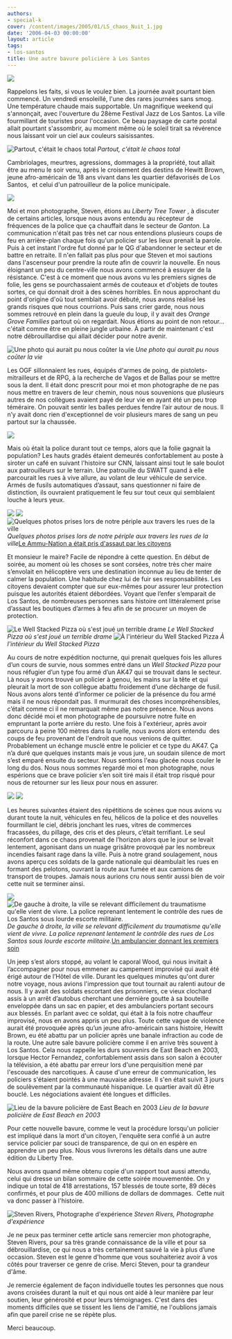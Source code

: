 ```yaml
---
authors:
- special-k
cover: /content/images/2005/01/LS_chaos_Nuit_1.jpg
date: '2006-04-03 00:00:00'
layout: article
tags:
- los-santos
title: Une autre bavure policière à Los Santos
---
```



![](/content/images/2005/01/Los_Santos_Sunset_Downtown.jpg)

Rappelons les faits, si vous le voulez bien. La journée avait pourtant bien commencé. Un vendredi ensoleillé, l'une des rares journées sans smog. Une température chaude mais supportable. Un magnifique weekend qui s'annonçait, avec l'ouverture du 28ème Festival Jazz de Los Santos. La ville fourmillant de touristes pour l'occasion. Ce beau paysage de carte postal allait pourtant s'assombrir, au moment même où le soleil tirait sa révérence nous laissant voir un ciel aux couleurs saisissantes.

![Partout, c'était le chaos total](/content/images/2005/01/LS_chaos_Nuit_2.jpg)
_Partout, c'était le chaos total_

Cambriolages, meurtres, agressions, dommages à la propriété, tout allait être au menu le soir venu, après le croisement des destins de Hewitt Brown, jeune afro-américain de 18 ans vivant dans les quartier défavorisés de Los Santos,&nbsp; et celui d'un patrouilleur de la police municipale.

![](/content/images/2005/01/LS_chaos_Nuit_1.jpg)

Moi et mon photographe, Steven, étions au _Liberty Tree Tower_ , à discuter de certains articles, lorsque nous avons entendu au récepteur de fréquences de la police que ça chauffait dans le secteur de _Ganton_. La communication n'était pas très net car nous entendions plusieurs coups de feu en arrière-plan chaque fois qu'un policier sur les lieux prenait la parole. Puis à cet instant l'ordre fut donné par le QG d'abandonner le secteur et de battre en retraite. Il n'en fallait pas plus pour que Steven et moi sautions dans l'ascenseur pour prendre la route afin de couvrir la nouvelle. En nous éloignant un peu du centre-ville nous avons commencé à essuyer de la résistance. C'est à ce moment que nous avons vu les premiers signes de folie, les gens se pourchassaient armés de couteaux et d'objets de toutes sortes, ce qui donnait droit à des scènes horribles. En nous approchant du point d'origine d'où tout semblait avoir débuté, nous avons réalisé les grands risques que nous courrions. Puis sans crier garde, nous nous sommes retrouvé en plein dans la gueule du loup, il y avait des _Orange Grove Families_ partout où on regardait. Nous étions au point de non retour... c'était comme être en pleine jungle urbaine. À partir de maintenant c'est notre débrouillardise qui allait décider pour notre avenir.

![Une photo qui aurait pu nous coûter la vie](/content/images/2005/01/LS_OGF_feu.jpg)
_Une photo qui aurait pu nous coûter la vie_

Les OGF sillonnaient les rues, équipés d'armes de poing, de pistolets-mitrailleurs et de RPG, à la recherche de Vagos et de Ballas pour se mettre sous la dent. Il était donc prescrit pour moi et mon photographe de ne pas nous mettre en travers de leur chemin, nous nous souvenions que plusieurs autres de nos collègues avaient payé de leur vie en ayant été un peu trop téméraire. On pouvait sentir les balles perdues fendre l’air autour de nous. Il n’y avait donc rien d'exceptionnel de voir plusieurs mares de sang un peu partout sur la chaussée.

![](/content/images/2005/01/LSPD_Swatt.jpg)

Mais où était la police durant tout ce temps, alors que la folie gagnait la population? Les hauts gradés étaient demeurés confortablement au poste à siroter un café en suivant l'histoire sur CNN, laissant ainsi tout le sale boulot aux patrouilleurs sur le terrain. Une patrouille du SWATT quand à elle parcourait les rues à vive allure, au volant de leur véhicule de service. Armés de fusils automatiques d’assaut, sans questionner ni faire de distinction, ils ouvraient pratiquement le feu sur tout ceux qui semblaient louche à leurs yeux.

![](/content/images/2005/01/Super_GT_en_morceau.jpg)
![](/content/images/2005/01/Auto_en_feu.jpg)
![Quelques photos prises lors de notre périple aux travers les rues de la ville](/content/images/2005/01/Bagarre_sur_autoroute.jpg)
_Quelques photos prises lors de notre périple aux travers les rues de la ville_[Le Ammu-Nation a était pris d'assaut par les citoyens](/content/images/2005/01/LS_Ammu-Nation.jpg)

Et monsieur le maire? Facile de répondre à cette question. En début de soirée, au moment où les choses se sont corsées, notre très cher maire s’envolait en hélicoptère vers une destination inconnue au lieu de tenter de calmer la population. Une habitude chez lui de fuir ses responsabilités. Les citoyens devaient compter que sur eux-mêmes pour assurer leur protection puisque les autorités étaient débordées. Voyant que l’enfer s’emparait de Los Santos, de nombreuses personnes sans histoire ont littéralement prise d’assaut les boutiques d’armes à feu afin de se procurer un moyen de protection.

![Le Well Stacked Pizza où s'est joué un terrible drame](/content/images/2005/01/LSPD_copmurder_1.jpg)
_Le Well Stacked Pizza où s'est joué un terrible drame_[](/content/images/2005/01/LSPD_copmurder_2.jpg)
![À l'intérieur du Well Stacked Pizza](/content/images/2005/01/LSPD_copmurder_3.jpg)
_À l'intérieur du Well Stacked Pizza_

Au cours de notre expédition nocturne, qui prenait quelques fois les allures d’un cours de survie, nous sommes entré dans un _Well Stacked Pizza_ pour nous réfugier d’un type fou armé d’un AK47 qui se trouvait dans le secteur.&nbsp; Là nous y avons trouvé un policier à genou, les mains sur la tête et qui pleurait la mort de son collègue abattu froidement d’une décharge de fusil. Nous avons alors tenté d’informer ce policier de la présence du fou armé mais il ne nous répondait pas. Il murmurait des choses incompréhensibles, c’était comme ci il ne remarquait même pas notre présence. Nous avons donc décidé moi et mon photographe de poursuivre notre fuite en empruntant la porte arrière du resto. Une fois à l'extérieur, après avoir parcouru à peine 100 mètres dans la ruelle, nous avons alors entendu&nbsp; des coups de feu provenant de l'endroit que nous venions de quitter. Probablement un échange musclé entre le policier et ce type du AK47. Ça n’a duré que quelques instants mais je vous jure, un soudain silence de mort s’est emparé ensuite du secteur. Nous sentions l'eau glacée nous couler le long du dos. Nous nous sommes regardé moi et mon photographe, nous espérions que ce brave policier s’en soit tiré mais il était trop risqué pour nous de retourner sur les lieux pour nous en assurer.

![](/content/images/2005/01/LS_chaos_Nuit_3.jpg)
![](/content/images/2005/01/News_van_en_feu.jpg)

Les heures suivantes étaient des répétitions de scènes que nous avions vu durant toute la nuit, véhicules en feu, hélicos de la police et des nouvelles fourmillant le ciel, débris jonchant les rues, vitres de commerces fracassées, du pillage, des cris et des pleurs, c’était terrifiant. Le seul réconfort dans ce chaos provenait de l’horizon alors que le jour se levait lentement, agonisant dans un nuage grisâtre provoqué par les nombreux incendies faisant rage dans la ville. Puis à notre grand soulagement, nous avons aperçu ces soldats de la garde nationale qui déambulait les rues en formant des pelotons, ouvrant la route aux fumée et aux camions de transport de troupes. Jamais nous aurions cru nous sentir aussi bien de voir cette nuit se terminer ainsi.

![](/content/images/2005/01/LS_chaos_Matin_1.jpg)
![De gauche à droite, la ville se relevant difficilement du traumatisme qu'elle vient de vivre. La police reprenant lentement le contrôle des rues de Los Santos sous lourde escorte militaire.](/content/images/2005/01/LS_convoi_blinde.jpg)
_De gauche à droite, la ville se relevant difficilement du traumatisme qu'elle vient de vivre. La police reprenant lentement le contrôle des rues de Los Santos sous lourde escorte militaire._[Un ambulancier donnant les premiers soin](/content/images/2005/01/LS_paramedic_secour.jpg)

Un jeep s’est alors stoppé, au volant le caporal Wood, qui nous invitait à l’accompagner pour nous emmener au campement improvisé qui avait été érigé autour de l’Hôtel de ville. Durant les quelques minutes qu'ont durer notre voyage, nous avions l'impression que tout tournait au ralenti autour de nous. Il y avait des soldats escortant des prisonniers, ce vieux clochard assis à un arrêt d’autobus cherchant une dernière goutte à sa bouteille enveloppée dans un sac en papier, et des ambulanciers portant secours aux blessés. En parlant avec ce soldat, qui était à la fois notre chauffeur improvisé, nous en avons appris un peu plus. Toute cette vague de violence aurait été provoquée après qu’un jeune afro-américain sans histoire, Hewitt Brown, eu été abattu par un policier après une banale infraction au code de la route. Une autre sale bavure policière comme il en arrive très souvent à Los Santos. Cela nous rappelle les durs souvenirs de East Beach en 2003, lorsque Hector Fernandez, confortablement assis dans son salon à écouter la télévision, a été abattu par erreur lors d'une perquisition mené par l'escouade des narcotiques. À cause d'une erreur de communication, les policiers s'étaient pointés à une mauvaise adresse. Il s'en était suivit 3 jours de soulèvement par la communauté hispanique. Le quartier avait dû être bouclé. Les négociations avaient été longues et difficiles.

![Lieu de la bavure policière de East Beach en 2003](/content/images/2005/01/LS_Bavure_Policiere.jpg)
_Lieu de la bavure policière de East Beach en 2003_

Pour cette nouvelle bavure, comme le veut la procédure lorsqu'un policier est impliqué dans la mort d'un citoyen, l'enquête sera confié à un autre service policier par souci de transparence, de qui on en espère en apprendre un peu plus. Nous vous livrerons les détails dans une autre édition du Liberty Tree.

Nous avons quand même obtenu copie d'un rapport tout aussi attendu, celui qui dresse un bilan sommaire de cette soirée mouvementée. On y indique un total de 418 arrestations, 157 blessés de toute sorte, 89 décès confirmés, et pour plus de 400 millions de dollars de dommages.&nbsp; Cette nuit va donc passer à l'histoire.

![Steven Rivers, Photographe d'expérience](/content/images/2005/01/Steven_photographe.jpg)
_Steven Rivers, Photographe d'expérience_

Je ne peux pas terminer cette article sans remercier mon photographe, Steven Rivers, pour sa très grande connaissance de la ville et pour sa débrouillardise, ce qui nous a très certainement sauvé la vie à plus d’une occasion. Steven est le genre d'homme que vous souhaiteriez avoir à vos côtés pour traverser ce genre de crise. Merci Steven, pour ta grandeur d'âme.

Je remercie également de façon individuelle toutes les personnes que nous avons croisées durant la nuit et qui nous ont aidé à leur manière par leur soutien, leur générosité et pour leurs témoignages. C'est dans des moments difficiles que se tissent les liens de l'amitié, ne l'oublions jamais afin que pareil crise ne se répète plus.

Merci beaucoup.